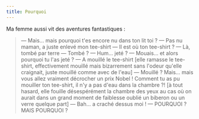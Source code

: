 ```yaml
---
title: Pourquoi
---
```


Ma femme aussi vit des aventures fantastiques :

> — Mais… mais pourquoi t'es encore nu dans ton lit toi ?
> — Pas nu maman, a juste enlevé mon tee-shirt
> — Il est où ton tee-shirt ?
> — Là, tombé par terre
> — Tombé ?
> — Hum... jeté ?
> — Mouais… et alors pourquoi tu l'as jeté ?
> — A mouillé le tee-shirt [elle ramasse le tee-shirt, effectivement mouillé mais bizarrement sans l'odeur qu'elle craignait, juste mouillé comme avec de l'eau]
> — Mouillé ? Mais… mais vous allez vraiment décrocher un prix Nobel ! Comment tu as pu mouiller ton tee-shirt, il n'y a pas d'eau dans la chambre ?! [à tout hasard, elle fouille désespérément la chambre des yeux au cas où on aurait dans un grand moment de faiblesse oublié un biberon ou un verre quelque part]
> — Bah... a craché dessus moi !
> — POURQUOI ? MAIS POURQUOI ?

